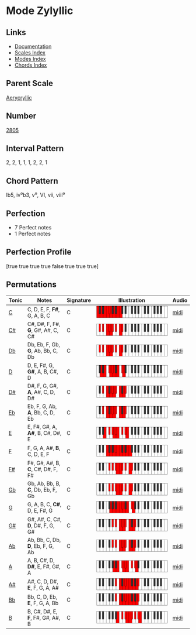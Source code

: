 # Mode Zylyllic

## Links

- [Documentation](README.md)
- [Scales Index](Scales.md)
- [Modes Index](Modes.md)
- [Chords Index](Chords.md)

## Parent Scale

[Aerycryllic](ScaleAerycryllic.md)

## Number

[2805](https://ianring.com/musictheory/scales/2805)

## Interval Pattern

2, 2, 1, 1, 1, 2, 2, 1

## Chord Pattern

Ib5, iv⁰b3, v⁰, VI, vii, viii⁰

## Perfection

- 7 Perfect notes
- 1 Perfect notes

## Perfection Profile

[true true true true false true true true]

## Permutations

| Tonic | Notes | Signature | Illustration | Audio |
|-------|-------|-----------|--------------|-------|
| [C](ModeCNaturalZylyllic.md) | C, D, E, F, **F#**, G, A, B, C | C | ![CNaturalZylyllic](ModeCNaturalZylyllic.png) | [midi](https://github.com/edipermadi/music/blob/main/docs/ModeCNaturalZylyllic.mid?raw=true) |
| [C#](ModeCSharpZylyllic.md) | C#, D#, F, F#, **G**, G#, A#, C, C# | C | ![CSharpZylyllic](ModeCSharpZylyllic.png) | [midi](https://github.com/edipermadi/music/blob/main/docs/ModeCSharpZylyllic.mid?raw=true) |
| [Db](ModeDFlatZylyllic.md) | Db, Eb, F, Gb, **G**, Ab, Bb, C, Db | C | ![DFlatZylyllic](ModeDFlatZylyllic.png) | [midi](https://github.com/edipermadi/music/blob/main/docs/ModeDFlatZylyllic.mid?raw=true) |
| [D](ModeDNaturalZylyllic.md) | D, E, F#, G, **G#**, A, B, C#, D | C | ![DNaturalZylyllic](ModeDNaturalZylyllic.png) | [midi](https://github.com/edipermadi/music/blob/main/docs/ModeDNaturalZylyllic.mid?raw=true) |
| [D#](ModeDSharpZylyllic.md) | D#, F, G, G#, **A**, A#, C, D, D# | C | ![DSharpZylyllic](ModeDSharpZylyllic.png) | [midi](https://github.com/edipermadi/music/blob/main/docs/ModeDSharpZylyllic.mid?raw=true) |
| [Eb](ModeEFlatZylyllic.md) | Eb, F, G, Ab, **A**, Bb, C, D, Eb | C | ![EFlatZylyllic](ModeEFlatZylyllic.png) | [midi](https://github.com/edipermadi/music/blob/main/docs/ModeEFlatZylyllic.mid?raw=true) |
| [E](ModeENaturalZylyllic.md) | E, F#, G#, A, **A#**, B, C#, D#, E | C | ![ENaturalZylyllic](ModeENaturalZylyllic.png) | [midi](https://github.com/edipermadi/music/blob/main/docs/ModeENaturalZylyllic.mid?raw=true) |
| [F](ModeFNaturalZylyllic.md) | F, G, A, A#, **B**, C, D, E, F | C | ![FNaturalZylyllic](ModeFNaturalZylyllic.png) | [midi](https://github.com/edipermadi/music/blob/main/docs/ModeFNaturalZylyllic.mid?raw=true) |
| [F#](ModeFSharpZylyllic.md) | F#, G#, A#, B, **C**, C#, D#, F, F# | C | ![FSharpZylyllic](ModeFSharpZylyllic.png) | [midi](https://github.com/edipermadi/music/blob/main/docs/ModeFSharpZylyllic.mid?raw=true) |
| [Gb](ModeGFlatZylyllic.md) | Gb, Ab, Bb, B, **C**, Db, Eb, F, Gb | C | ![GFlatZylyllic](ModeGFlatZylyllic.png) | [midi](https://github.com/edipermadi/music/blob/main/docs/ModeGFlatZylyllic.mid?raw=true) |
| [G](ModeGNaturalZylyllic.md) | G, A, B, C, **C#**, D, E, F#, G | C | ![GNaturalZylyllic](ModeGNaturalZylyllic.png) | [midi](https://github.com/edipermadi/music/blob/main/docs/ModeGNaturalZylyllic.mid?raw=true) |
| [G#](ModeGSharpZylyllic.md) | G#, A#, C, C#, **D**, D#, F, G, G# | C | ![GSharpZylyllic](ModeGSharpZylyllic.png) | [midi](https://github.com/edipermadi/music/blob/main/docs/ModeGSharpZylyllic.mid?raw=true) |
| [Ab](ModeAFlatZylyllic.md) | Ab, Bb, C, Db, **D**, Eb, F, G, Ab | C | ![AFlatZylyllic](ModeAFlatZylyllic.png) | [midi](https://github.com/edipermadi/music/blob/main/docs/ModeAFlatZylyllic.mid?raw=true) |
| [A](ModeANaturalZylyllic.md) | A, B, C#, D, **D#**, E, F#, G#, A | C | ![ANaturalZylyllic](ModeANaturalZylyllic.png) | [midi](https://github.com/edipermadi/music/blob/main/docs/ModeANaturalZylyllic.mid?raw=true) |
| [A#](ModeASharpZylyllic.md) | A#, C, D, D#, **E**, F, G, A, A# | C | ![ASharpZylyllic](ModeASharpZylyllic.png) | [midi](https://github.com/edipermadi/music/blob/main/docs/ModeASharpZylyllic.mid?raw=true) |
| [Bb](ModeBFlatZylyllic.md) | Bb, C, D, Eb, **E**, F, G, A, Bb | C | ![BFlatZylyllic](ModeBFlatZylyllic.png) | [midi](https://github.com/edipermadi/music/blob/main/docs/ModeBFlatZylyllic.mid?raw=true) |
| [B](ModeBNaturalZylyllic.md) | B, C#, D#, E, **F**, F#, G#, A#, B | C | ![BNaturalZylyllic](ModeBNaturalZylyllic.png) | [midi](https://github.com/edipermadi/music/blob/main/docs/ModeBNaturalZylyllic.mid?raw=true) |
